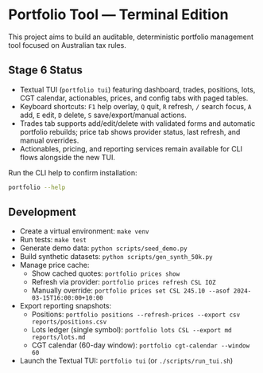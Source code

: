 # Portfolio Tool — Terminal Edition

This project aims to build an auditable, deterministic portfolio management tool focused on Australian tax rules.

## Stage 6 Status

- Textual TUI (`portfolio tui`) featuring dashboard, trades, positions, lots, CGT calendar, actionables, prices, and config tabs with paged tables.
- Keyboard shortcuts: `F1` help overlay, `Q` quit, `R` refresh, `/` search focus, `A` add, `E` edit, `D` delete, `S` save/export/manual actions.
- Trades tab supports add/edit/delete with validated forms and automatic portfolio rebuilds; price tab shows provider status, last refresh, and manual overrides.
- Actionables, pricing, and reporting services remain available for CLI flows alongside the new TUI.

Run the CLI help to confirm installation:

```bash
portfolio --help
```

## Development

- Create a virtual environment: `make venv`
- Run tests: `make test`
- Generate demo data: `python scripts/seed_demo.py`
- Build synthetic datasets: `python scripts/gen_synth_50k.py`
- Manage price cache:
  - Show cached quotes: `portfolio prices show`
  - Refresh via provider: `portfolio prices refresh CSL IOZ`
  - Manually override: `portfolio prices set CSL 245.10 --asof 2024-03-15T16:00:00+10:00`
- Export reporting snapshots:
  - Positions: `portfolio positions --refresh-prices --export csv reports/positions.csv`
  - Lots ledger (single symbol): `portfolio lots CSL --export md reports/lots.md`
  - CGT calendar (60-day window): `portfolio cgt-calendar --window 60`
- Launch the Textual TUI: `portfolio tui` (or `./scripts/run_tui.sh`)
